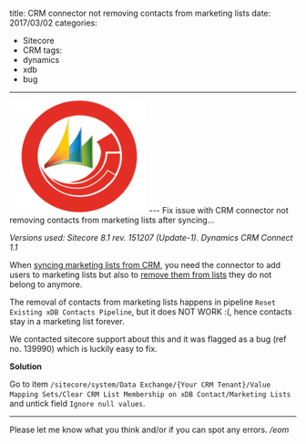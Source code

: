 title: CRM connector not removing contacts from marketing lists
date: 2017/03/02
categories:
- Sitecore
- CRM
tags:
- dynamics
- xdb
- bug

---
<img class="hero-img" src="/images/sitecore-dynamics.jpg" alt="Sitecore Microsoft Dynamics CRM">
---
Fix issue with CRM connector not removing contacts from marketing lists after syncing...
<!-- more -->

*Versions used: Sitecore 8.1 rev. 151207 (Update-1). Dynamics CRM Connect 1.1*

When [syncing marketing lists from CRM](http://integrationsdn.sitecore.net/DynamicsCrmConnect/v1.1/pipeline-batches/crm-marketinglist-sync/overview.html), you need the connector to add users to marketing lists but also to [remove them from lists](http://integrationsdn.sitecore.net/DynamicsCrmConnect/v1.1/pipeline-batches/crm-marketinglist-sync/about-reset-marketing-lists.html) they do not belong to anymore.

The removal of contacts from marketing lists happens in pipeline `Reset Existing xDB Contacts Pipeline`, but it does NOT WORK :(, hence contacts stay in a marketing list forever.

We contacted sitecore support about this and it was flagged as a bug (ref no. 139990) which is luckily easy to fix.

**Solution**

Go to item `/sitecore/system/Data Exchange/{Your CRM Tenant}/Value Mapping Sets/Clear CRM List Membership on xDB Contact/Marketing Lists` and untick field `Ignore null values`.

---

Please let me know what you think and/or if you can spot any errors.
*/eom*

